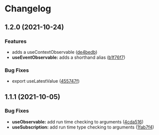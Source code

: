 # Changelog

## 1.2.0 (2021-10-24)

### Features

* adds a useContextObservable ([de4bedb](https://github.com/Samuel-Carnell/react-with-rxjs/commit/de4bedbdfb2d6499855d145f9ab646d1eeea1604))
* **useEventObservable:** adds a shorthand alias ([b1f76f7](https://github.com/Samuel-Carnell/react-with-rxjs/commit/b1f76f717c8bf3ecde4551bc67e8cab101c49cb0))


### Bug Fixes

* export useLatestValue ([455747f](https://github.com/Samuel-Carnell/react-with-rxjs/commit/455747ff9970abe707b170a6560b73968c9a90c4))

## 1.1.1 (2021-10-05)

### Bug Fixes

* **useObservable:** add run time checking to arguments ([4cda516](https://github.com/Samuel-Carnell/react-with-rxjs/commit/4cda51629d576c9151e894342541d25b080b5000))
* **useSubscription:** add run time type checking to arguments ([1fab7f4](https://github.com/Samuel-Carnell/react-with-rxjs/commit/1fab7f4b55763bd209043bc7542c634d2792ca87))
